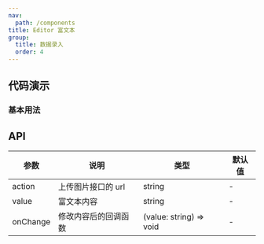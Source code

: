```yaml
---
nav:
  path: /components
title: Editor 富文本
group:
  title: 数据录入
  order: 4
---
```


## 代码演示

### 基本用法

<code src="./demo/base.tsx"></code>

## API

| 参数     | 说明                 | 类型                    | 默认值 |
| -------- | -------------------- | ----------------------- | ------ |
| action   | 上传图片接口的 url   | string                  | -      |
| value    | 富文本内容           | string                  | -      |
| onChange | 修改内容后的回调函数 | (value: string) => void | -      |
